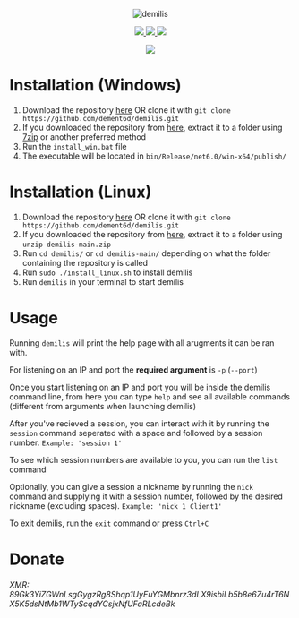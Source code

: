 <p align="center">

  <img src="https://user-images.githubusercontent.com/93228501/153415769-1223225e-578e-4b3e-93bc-8b27614eb209.png" alt="demilis"/>
</p>
<p align="center">
  <a href="https://github.com/dement6d/demilis/releases/download/v1.0.0/demilis_linux-x86-64">
    <img src="https://img.shields.io/badge/linux-v1.0.0-%23bf1919?style=flat-square"/>
  </a>
  <a href="https://github.com/dement6d/demilis/releases/download/v1.0.0/demilis_win-x86-64.exe">
    <img src="https://img.shields.io/badge/windows-v1.0.0-%23bf1919?style=flat-square"/>
  </a>
  <a href="https://github.com/dement6d/demilis/releases/download/v1.0.0/sha256sums.txt">
    <img src="https://img.shields.io/badge/sha256sums-%23bf1919?style=flat-square"/>
  </a>
</p>
<p align="center">
  <a href="https://github.com/dement6d/demilis/blob/main/README.md#donate">
    <img src="https://img.shields.io/badge/donate-%23009900?style=flat-square"/>
  </a>
</p>

# Installation (Windows)
1. Download the repository [here](https://github.com/dement6d/demilis/archive/refs/heads/main.zip) OR clone it with `git clone https://github.com/dement6d/demilis.git`
2. If you downloaded the repository from [here](https://github.com/dement6d/demilis/archive/refs/heads/main.zip), extract it to a folder using [7zip](https://sourceforge.net/projects/sevenzip/files/7-Zip/) or another preferred method
3. Run the `install_win.bat` file
4. The executable will be located in `bin/Release/net6.0/win-x64/publish/`

# Installation (Linux)
1. Download the repository [here](https://github.com/dement6d/demilis/archive/refs/heads/main.zip) OR clone it with `git clone https://github.com/dement6d/demilis.git`
2. If you downloaded the repository from [here](https://github.com/dement6d/demilis/archive/refs/heads/main.zip), extract it to a folder using `unzip demilis-main.zip`
3. Run `cd demilis/` or `cd demilis-main/` depending on what the folder containing the repository is called
4. Run `sudo ./install_linux.sh` to install demilis
5. Run `demilis` in your terminal to start demilis

# Usage
Running `demilis` will print the help page with all arugments it can be ran with.

For listening on an IP and port the __required argument__ is `-p` (`--port`)

Once you start listening on an IP and port you will be inside the demilis command line, from here you can type `help` and see all available commands (different from arguments when launching demilis)

After you've recieved a session, you can interact with it by running the `session` command seperated with a space and followed by a session number. `Example: 'session 1'`

To see which session numbers are available to you, you can run the `list` command

Optionally, you can give a session a nickname by running the `nick` command and supplying it with a session number, followed by the desired nickname (excluding spaces). `Example: 'nick 1 Client1'` 

To exit demilis, run the `exit` command or press `Ctrl+C`

# Donate
###### XMR: 89Gk3YiZGWnLsgGygzRg8Shqp1UyEuYGMbnrz3dLX9isbiLb5b8e6Zu4rT6NX5K5dsNtMb1WTyScqdYCsjxNfUFaRLcdeBk
